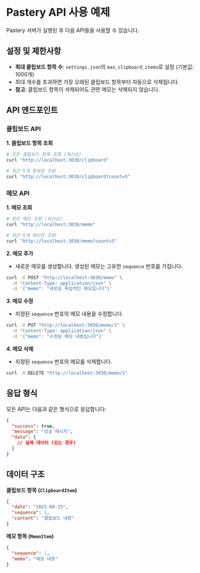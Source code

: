 # Pastery API 사용 예제

Pastery 서버가 실행된 후 다음 API들을 사용할 수 있습니다.

## 설정 및 제한사항

- **최대 클립보드 항목 수**: `settings.json`의 `max_clipboard_items`로 설정 (기본값: 1000개)
- 최대 개수를 초과하면 가장 오래된 클립보드 항목부터 자동으로 삭제됩니다.
- **참고**: 클립보드 항목이 삭제되어도 관련 메모는 삭제되지 않습니다.

## API 엔드포인트

### 클립보드 API

**1. 클립보드 항목 조회**
```bash
# 모든 클립보드 항목 조회 (최신순)
curl "http://localhost:3030/clipboard"

# 최근 5개 항목만 조회
curl "http://localhost:3030/clipboard?count=5"
```

### 메모 API

**1. 메모 조회**
```bash
# 모든 메모 조회 (최신순)
curl "http://localhost:3030/memo"

# 최근 5개 메모만 조회
curl "http://localhost:3030/memo?count=5"
```

**2. 메모 추가**
- 새로운 메모를 생성합니다. 생성된 메모는 고유한 `sequence` 번호를 가집니다.
```bash
curl -X POST "http://localhost:3030/memo" \
  -H "Content-Type: application/json" \
  -d '{"memo": "새로운 독립적인 메모입니다"}'
```

**3. 메모 수정**
- 지정된 `sequence` 번호의 메모 내용을 수정합니다.
```bash
curl -X PUT "http://localhost:3030/memo/1" \
  -H "Content-Type: application/json" \
  -d '{"memo": "수정된 메모 내용입니다"}'
```

**4. 메모 삭제**
- 지정된 `sequence` 번호의 메모를 삭제합니다.
```bash
curl -X DELETE "http://localhost:3030/memo/1"
```

## 응답 형식

모든 API는 다음과 같은 형식으로 응답합니다:

```json
{
  "success": true,
  "message": "성공 메시지",
  "data": {
    // 실제 데이터 (있는 경우)
  }
}
```

## 데이터 구조

**클립보드 항목 (`ClipboardItem`)**
```json
{
  "date": "2025-08-15",
  "sequence": 1,
  "content": "클립보드 내용"
}
```

**메모 항목 (`MemoItem`)**
```json
{
  "sequence": 1,
  "memo": "메모 내용"
}
```